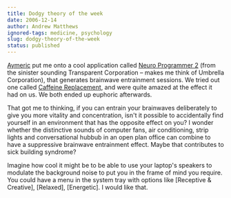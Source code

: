 ```yaml
---
title: Dodgy theory of the week
date: 2006-12-14
author: Andrew Matthews
ignored-tags: medicine, psychology
slug: dodgy-theory-of-the-week
status: published
---
```


[Aymeric](http://aymeric.gaurat.net/tech/Default.aspx) put me onto a cool application called [Neuro Programmer 2](http://www.transparentcorp.com/products/np/) (from the sinister sounding Transparent Corporation – makes me think of Umbrella Corporation), that generates brainwave entrainment sessions. We tried out one called [Caffeine Replacement](http://anabubula.com/node/26), and were quite amazed at the effect it had on us. We both ended up euphoric afterwards.

That got me to thinking, if you can entrain your brainwaves deliberately to give you more vitality and concentration, isn't it possible to accidentally find yourself in an environment that has the opposite effect on you? I wonder whether the distinctive sounds of computer fans, air conditioning, strip lights and conversational hubbub in an open plan office can combine to have a suppressive brainwave entrainment effect. Maybe that contributes to sick building syndrome?

Imagine how cool it might be to be able to use your laptop's speakers to modulate the background noise to put you in the frame of mind you require. You could have a menu in the system tray with options like \[Receptive & Creative\], \[Relaxed\], \[Energetic\]. I would like that.
